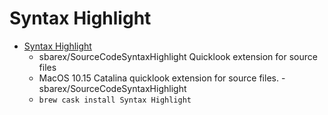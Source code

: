 # Syntax Highlight
- [Syntax Highlight](https://github.com/sbarex/SourceCodeSyntaxHighlight)
  -  sbarex/SourceCodeSyntaxHighlight Quicklook extension for source files
  - MacOS 10.15 Catalina quicklook extension for source files. - sbarex/SourceCodeSyntaxHighlight
  - `brew cask install Syntax Highlight`
